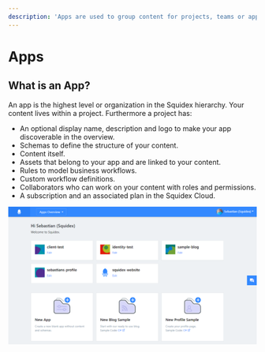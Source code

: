 ```yaml
---
description: 'Apps are used to group content for projects, teams or applications.'
---
```


# Apps

## What is an App?

An app is the highest level or organization in the Squidex hierarchy. Your content lives within a project. Furthermore a project has:

* An optional display name, description and logo to make your app discoverable in the overview.
* Schemas to define the structure of your content.
* Content itself.
* Assets that belong to your app and are linked to your content.
* Rules to model business workflows.
* Custom workflow definitions.
* Collaborators who can work on your content with roles and permissions.
* A subscription and an associated plan in the Squidex Cloud.

![My projects in the Squidex Cloud](../../.gitbook/assets/image%20%284%29.png)

